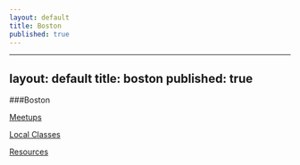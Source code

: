 ```yaml
---
layout: default
title: Boston
published: true
---
```


---
layout: default
title: boston
published: true
---
###Boston

[Meetups](/boston/meetups)

[Local Classes](/boston/local-classes)

[Resources](/boston/resources)
